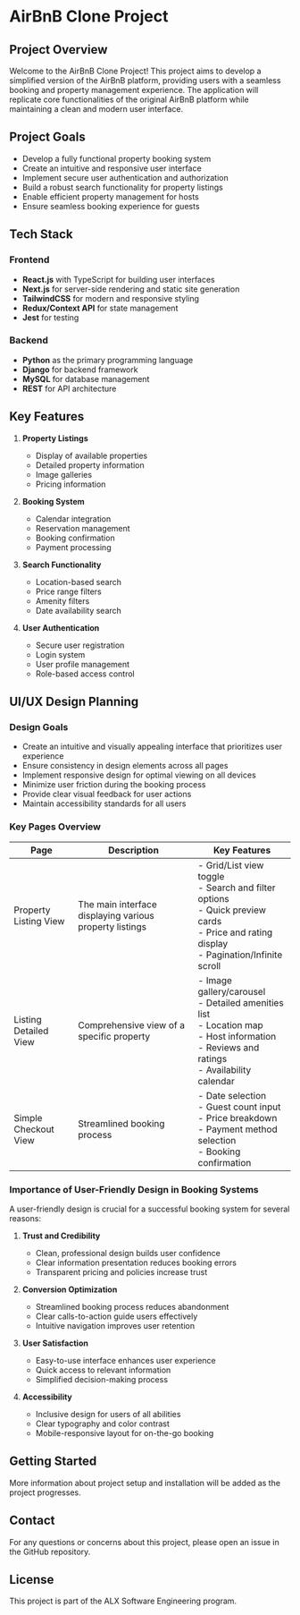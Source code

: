 # AirBnB Clone Project

## Project Overview
Welcome to the AirBnB Clone Project! This project aims to develop a simplified version of the AirBnB platform, providing users with a seamless booking and property management experience. The application will replicate core functionalities of the original AirBnB platform while maintaining a clean and modern user interface.

## Project Goals
- Develop a fully functional property booking system
- Create an intuitive and responsive user interface
- Implement secure user authentication and authorization
- Build a robust search functionality for property listings
- Enable efficient property management for hosts
- Ensure seamless booking experience for guests

## Tech Stack

### Frontend
- **React.js** with TypeScript for building user interfaces
- **Next.js** for server-side rendering and static site generation
- **TailwindCSS** for modern and responsive styling
- **Redux/Context API** for state management
- **Jest** for testing

### Backend
- **Python** as the primary programming language
- **Django** for backend framework
- **MySQL** for database management
- **REST** for API architecture

## Key Features
1. **Property Listings**
   - Display of available properties
   - Detailed property information
   - Image galleries
   - Pricing information

2. **Booking System**
   - Calendar integration
   - Reservation management
   - Booking confirmation
   - Payment processing

3. **Search Functionality**
   - Location-based search
   - Price range filters
   - Amenity filters
   - Date availability search

4. **User Authentication**
   - Secure user registration
   - Login system
   - User profile management
   - Role-based access control

## UI/UX Design Planning

### Design Goals
- Create an intuitive and visually appealing interface that prioritizes user experience
- Ensure consistency in design elements across all pages
- Implement responsive design for optimal viewing on all devices
- Minimize user friction during the booking process
- Provide clear visual feedback for user actions
- Maintain accessibility standards for all users

### Key Pages Overview

| Page | Description | Key Features |
|------|-------------|--------------|
| Property Listing View | The main interface displaying various property listings | - Grid/List view toggle<br>- Search and filter options<br>- Quick preview cards<br>- Price and rating display<br>- Pagination/Infinite scroll |
| Listing Detailed View | Comprehensive view of a specific property | - Image gallery/carousel<br>- Detailed amenities list<br>- Location map<br>- Host information<br>- Reviews and ratings<br>- Availability calendar |
| Simple Checkout View | Streamlined booking process | - Date selection<br>- Guest count input<br>- Price breakdown<br>- Payment method selection<br>- Booking confirmation |

### Importance of User-Friendly Design in Booking Systems

A user-friendly design is crucial for a successful booking system for several reasons:

1. **Trust and Credibility**
   - Clean, professional design builds user confidence
   - Clear information presentation reduces booking errors
   - Transparent pricing and policies increase trust

2. **Conversion Optimization**
   - Streamlined booking process reduces abandonment
   - Clear calls-to-action guide users effectively
   - Intuitive navigation improves user retention

3. **User Satisfaction**
   - Easy-to-use interface enhances user experience
   - Quick access to relevant information
   - Simplified decision-making process

4. **Accessibility**
   - Inclusive design for users of all abilities
   - Clear typography and color contrast
   - Mobile-responsive layout for on-the-go booking

## Getting Started
More information about project setup and installation will be added as the project progresses.

## Contact
For any questions or concerns about this project, please open an issue in the GitHub repository.

## License
This project is part of the ALX Software Engineering program.